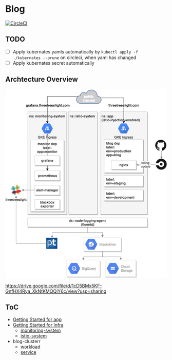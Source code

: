 # Blog

[![CircleCI](https://circleci.com/gh/threetreeslight/blog/tree/master.svg?style=svg)](https://circleci.com/gh/threetreeslight/blog/tree/master)

## TODO

- [ ] Apply kubernates yamls automatically by `kubectl apply -f ./kubernates --prune` on circleci, when yaml has changed
- [ ] Apply kubernates secret automatically

## Archtecture Overview

![](/docs/architecture.png)

https://drive.google.com/file/d/1cD5BMx5KF-GnfHX4Rya_XkNtKMQQiY6c/view?usp=sharing

## ToC

- [Getting Started for app](docs/getting-started-for-app.md)
- [Getting Started for Infra](docs/getting-started-for-infra.md)
  - [monitoring-system](docs/monitoring-system.md)
  - [istio-system](docs/istio-system.md)
- blog-clusterr
  - [workload](https://console.cloud.google.com/kubernetes/workload?authuser=0&project=threetreeslight&workload_list_tablesize=50&workload_list_tablequery=%255B%257B_22k_22_3A_22is_system_22_2C_22t_22_3A10_2C_22v_22_3A_22_5C_22false_5C_22_22_2C_22s_22_3Atrue%257D_2C%257B_22k_22_3A_22metadata%252FclusterReference%252Fname_22_2C_22t_22_3A10_2C_22v_22_3A_22_5C_22blog-cluster_5C_22_22_2C_22s_22_3Atrue%257D%255D)
  - [service](https://console.cloud.google.com/kubernetes/discovery?authuser=0&project=threetreeslight&service_list_tablesize=50&service_list_tablequery=%255B%257B_22k_22_3A_22is_system_22_2C_22t_22_3A10_2C_22v_22_3A_22_5C_22false_5C_22_22_2C_22s_22_3Atrue%257D_2C%257B_22k_22_3A_22metadata%252FclusterReference%252Fname_22_2C_22t_22_3A10_2C_22v_22_3A_22_5C_22blog-cluster_5C_22_22%257D%255D)
